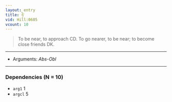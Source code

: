 ```yaml
---
layout: entry
title: ཉེ་
vid: Hill:0605
vcount: 10
---
```

> To be near, to approach CD\. To go nearer, to be near; to become close friends DK\.

---
* Arguments: _Abs-Obl_

---

### Dependencies (N = 10)
* `arg1` 1
* `argcl` 5
